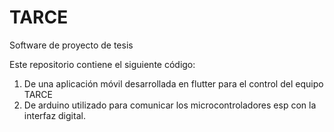 # TARCE
Software de proyecto de tesis

Este repositorio contiene el siguiente código:

1. De una aplicación móvil desarrollada en flutter para el control del equipo TARCE
2. De arduino utilizado para comunicar los microcontroladores esp con la interfaz digital.
